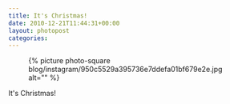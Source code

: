 ```yaml
---
title: It's Christmas!
date: 2010-12-21T11:44:31+00:00
layout: photopost
categories:
---
```


<figure class="photo photo--square">
  {% picture photo-square blog/instagram/950c5529a395736e7ddefa01bf679e2e.jpg alt="" %}
</figure>

It's Christmas!
